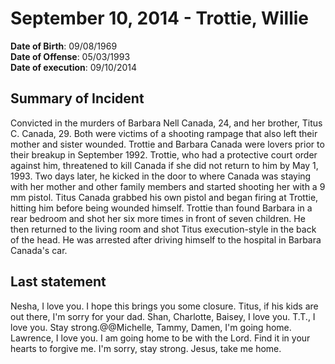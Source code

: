 # September 10, 2014 - Trottie, Willie

**Date of Birth**: 09/08/1969<br/>
**Date of Offense**: 05/03/1993<br/>
**Date of execution**: 09/10/2014<br/>

## Summary of Incident
Convicted in the murders of Barbara Nell Canada, 24, and her brother, Titus C. Canada, 29. Both were victims of a shooting rampage that also left their mother and sister wounded. Trottie and Barbara Canada were lovers prior to their breakup in September 1992. Trottie, who had a protective court order against him, threatened to kill Canada if she did not return to him by May 1, 1993. Two days later, he kicked in the door to where Canada was staying with her mother and other family members and started shooting her with a 9 mm pistol. Titus Canada grabbed his own pistol and began firing at Trottie, hitting him before being wounded himself. Trottie than found Barbara in a rear bedroom and shot her six more times in front of seven children. He then returned to the living room and shot Titus execution-style in the back of the head. He was arrested after driving himself to the hospital in Barbara Canada's car.

## Last statement
Nesha, I love you. I hope this brings you some closure. Titus, if his kids are out there, I'm sorry for your dad. Shan, Charlotte, Baisey, I love you. T.T., I love you. Stay strong.@@Michelle, Tammy, Damen, I'm going home. Lawrence, I love you. I am going home to be with the Lord. Find it in your hearts to forgive me. I'm sorry, stay strong. Jesus, take me home.